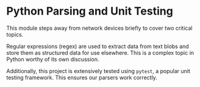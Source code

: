 # Python Parsing and Unit Testing
This module steps away from network devices briefly to cover two
critical topics.

Regular expressions (regex) are used to extract
data from text blobs and store them as structured data for use
elsewhere. This is a complex topic in Python worthy of its own
discussion.

Additionally, this project is extensively tested using `pytest`,
a popular unit testing framework. This ensures our parsers work
correctly.
